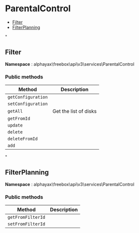 # ParentalControl

- [Filter](#Filter)
- [FilterPlanning](#FilterPlanning)


<a name="Filter"></a>"
## Filter

**Namespace**  : alphayax\freebox\api\v3\services\ParentalControl

### Public methods

| Method | Description |
|---|---|
| `getConfiguration` |  | 
| `setConfiguration` |  | 
| `getAll` | Get the list of disks | 
| `getFromId` |  | 
| `update` |  | 
| `delete` |  | 
| `deleteFromId` |  | 
| `add` |  | 

<a name="FilterPlanning"></a>"
## FilterPlanning

**Namespace**  : alphayax\freebox\api\v3\services\ParentalControl

### Public methods

| Method | Description |
|---|---|
| `getFromFilterId` |  | 
| `setFromFilterId` |  | 
